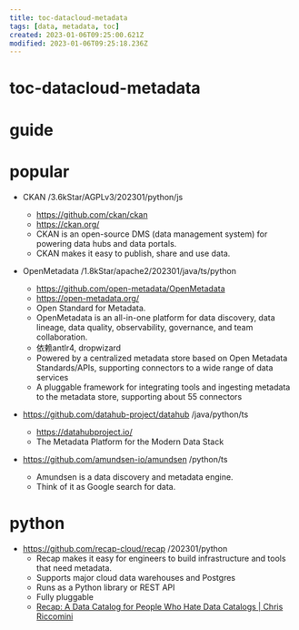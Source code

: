 ```yaml
---
title: toc-datacloud-metadata
tags: [data, metadata, toc]
created: 2023-01-06T09:25:00.621Z
modified: 2023-01-06T09:25:18.236Z
---
```


# toc-datacloud-metadata

# guide

# popular
- CKAN /3.6kStar/AGPLv3/202301/python/js
  - https://github.com/ckan/ckan
  - https://ckan.org/
  - CKAN is an open-source DMS (data management system) for powering data hubs and data portals. 
  - CKAN makes it easy to publish, share and use data. 

- OpenMetadata /1.8kStar/apache2/202301/java/ts/python
  - https://github.com/open-metadata/OpenMetadata
  - https://open-metadata.org/
  - Open Standard for Metadata.
  - OpenMetadata is an all-in-one platform for data discovery, data lineage, data quality, observability, governance, and team collaboration.
  - 依赖antlr4, dropwizard
  - Powered by a centralized metadata store based on Open Metadata Standards/APIs, supporting connectors to a wide range of data services
  - A pluggable framework for integrating tools and ingesting metadata to the metadata store, supporting about 55 connectors

- https://github.com/datahub-project/datahub /java/python/ts
  - https://datahubproject.io/
  - The Metadata Platform for the Modern Data Stack

- https://github.com/amundsen-io/amundsen /python/ts
  - Amundsen is a data discovery and metadata engine.
  - Think of it as Google search for data.
# python
- https://github.com/recap-cloud/recap /202301/python
  - Recap makes it easy for engineers to build infrastructure and tools that need metadata. 
  - Supports major cloud data warehouses and Postgres
  - Runs as a Python library or REST API
  - Fully pluggable
  - [Recap: A Data Catalog for People Who Hate Data Catalogs | Chris Riccomini](https://cnr.sh/essays/recap-for-people-who-hate-data-catalogs)
